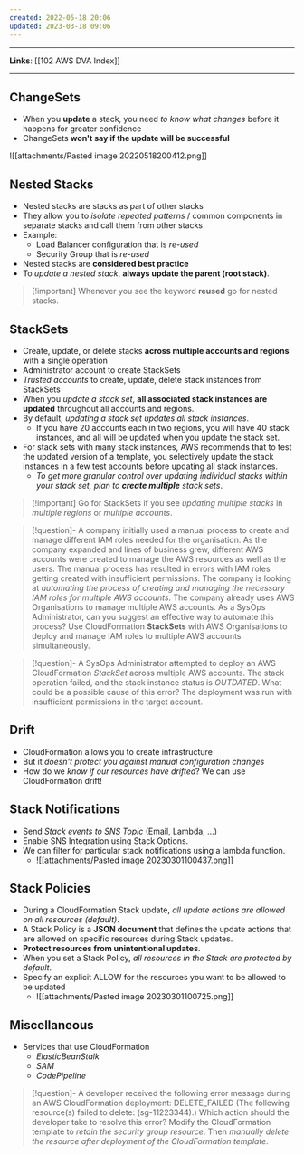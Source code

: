 ```yaml
---
created: 2022-05-18 20:06
updated: 2023-03-18 09:06
---
```

---
**Links**: [[102 AWS DVA Index]]

---
## ChangeSets
- When you **update** a stack, you need *to know what changes* before it happens for greater confidence
- ChangeSets **won't say if the update will be successful**

![[attachments/Pasted image 20220518200412.png]]

## Nested Stacks
- Nested stacks are stacks as part of other stacks
- They allow you to *isolate repeated patterns* / common components in separate stacks and call them from other stacks
- Example:
	- Load Balancer configuration that is *re-used*
	- Security Group that is *re-used*
- Nested stacks are **considered best practice**
- To *update a nested stack*, **always update the parent (root stack)**.

> [!important] Whenever you see the keyword **reused** go for nested stacks.

## StackSets
- Create, update, or delete stacks **across multiple accounts and regions** with a single operation
- Administrator account to create StackSets
- *Trusted accounts* to create, update, delete stack instances from StackSets
- When you *update a stack set*, **all associated stack instances are updated** throughout all accounts and regions.
- By default, *updating a stack set updates all stack instances*. 
	- If you have 20 accounts each in two regions, you will have 40 stack instances, and all will be updated when you update the stack set.
- For stack sets with many stack instances, AWS recommends that to test the updated version of a template, you selectively update the stack instances in a few test accounts before updating all stack instances.
	- *To get more granular control over updating individual stacks within your stack set, plan to **create multiple** stack sets*.

> [!important] Go for StackSets if you see *updating multiple stacks* in *multiple regions* or *multiple accounts*.

> [!question]- A company initially used a manual process to create and manage different IAM roles needed for the organisation. As the company expanded and lines of business grew, different AWS accounts were created to manage the AWS resources as well as the users. The manual process has resulted in errors with IAM roles getting created with insufficient permissions. The company is looking at *automating the process of creating and managing the necessary IAM roles for multiple AWS accounts*. The company already uses AWS Organisations to manage multiple AWS accounts. As a SysOps Administrator, can you suggest an effective way to automate this process?
> Use CloudFormation **StackSets** with AWS Organisations to deploy and manage IAM roles to multiple AWS accounts simultaneously.

> [!question]- A SysOps Administrator attempted to deploy an AWS CloudFormation *StackSet* across multiple AWS accounts. The stack operation failed, and the stack instance status is *OUTDATED*. What could be a possible cause of this error?
> The deployment was run with insufficient permissions in the target account.

## Drift
- CloudFormation allows you to create infrastructure
- But it *doesn't protect you against manual configuration changes*
- How do we *know if our resources have drifted*? We can use CloudFormation drift!

## Stack Notifications
- Send *Stack events to SNS Topic* (Email, Lambda, ...)
- Enable SNS Integration using Stack Options.
- We can filter for particular stack notifications using a lambda function.
	- ![[attachments/Pasted image 20230301100437.png]]

## Stack Policies
- During a CloudFormation Stack update, *all update actions are allowed on all resources (default)*.
- A Stack Policy is a **JSON document** that defines the update actions that are allowed on specific resources during Stack updates.
- **Protect resources from unintentional updates**.
- When you set a Stack Policy, *all resources in the Stack are protected by default*.
- Specify an explicit ALLOW for the resources you want to be allowed to be updated
	- ![[attachments/Pasted image 20230301100725.png]]

## Miscellaneous
- Services that use CloudFormation
	- *ElasticBeanStalk* 
	- *SAM*
	- *CodePipeline*

> [!question]- A developer received the following error message during an AWS CloudFormation deployment: DELETE_FAILED (The following resource(s) failed to delete: (sg-11223344).) Which action should the developer take to resolve this error?
> Modify the CloudFormation template to *retain the security group resource*. Then *manually delete the resource after deployment of the CloudFormation template.*

